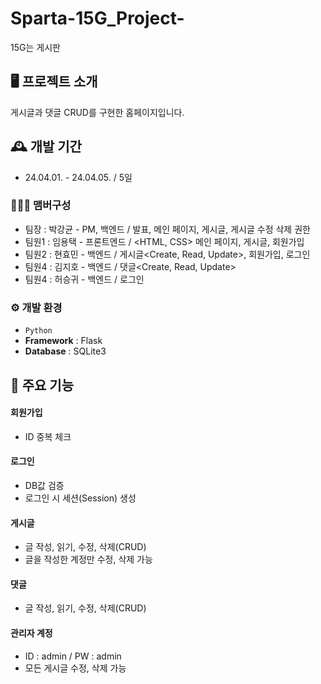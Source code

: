 # Sparta-15G_Project-
15G는 게시판


## 🖥️ 프로젝트 소개
게시글과 댓글 CRUD를 구현한 홈페이지입니다.
<br>

## 🕰️ 개발 기간
* 24.04.01. - 24.04.05. / 5일

### 🧑‍🤝‍🧑 맴버구성
 - 팀장  : 박강균 - PM, 백엔드 / 발표, 메인 페이지, 게시글<Delete>, 게시글 수정 삭제 권한
 - 팀원1 : 임용택 - 프론트엔드 / <HTML, CSS> 메인 페이지, 게시글, 회원가입
 - 팀원2 : 현효민 - 백엔드 / 게시글<Create, Read, Update>, 회원가입, 로그인
 - 팀원4 : 김지호 - 백엔드 / 댓글<Create, Read, Update>
 - 팀원4 : 허승귀 - 백엔드 / 로그인

### ⚙️ 개발 환경
- `Python`
- **Framework** : Flask
- **Database** : SQLite3
## 📌 주요 기능
#### 회원가입
- ID 중복 체크
#### 로그인
- DB값 검증
- 로그인 시 세션(Session) 생성
#### 게시글
- 글 작성, 읽기, 수정, 삭제(CRUD)
- 글을 작성한 계정만 수정, 삭제 가능
#### 댓글
- 글 작성, 읽기, 수정, 삭제(CRUD)
#### 관리자 계정
- ID : admin / PW : admin
- 모든 게시글 수정, 삭제 가능
